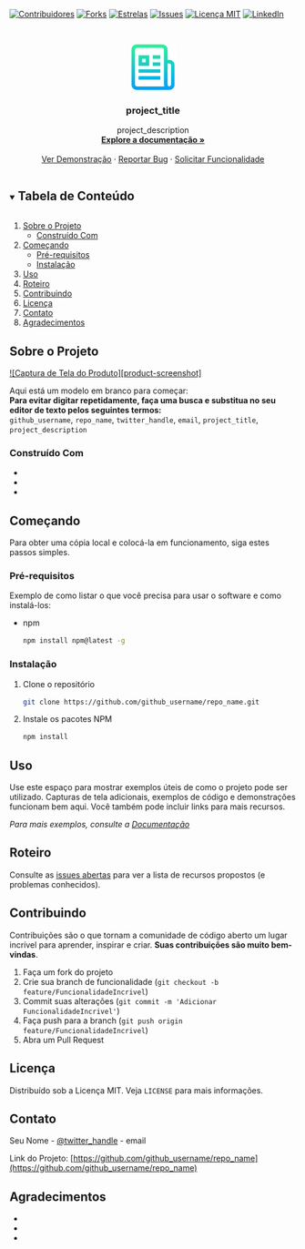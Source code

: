 [![Contribuidores][contributors-shield]][contributors-url]
[![Forks][forks-shield]][forks-url]
[![Estrelas][stars-shield]][stars-url]
[![Issues][issues-shield]][issues-url]
[![Licença MIT][license-shield]][license-url]
[![LinkedIn][linkedin-shield]][linkedin-url]

<br />
<p align="center">
  <a href="https://github.com/maromo71/laboratorio01">
    <img src="images/logo.png" alt="Logo" width="80" height="80">
  </a>

  <h3 align="center">project_title</h3>

  <p align="center">
    project_description
    <br />
    <a href="https://github.com/github_username/repo_name"><strong>Explore a documentação »</strong></a>
    <br />
    <br />
    <a href="https://github.com/github_username/repo_name">Ver Demonstração</a>
    ·
    <a href="https://github.com/github_username/repo_name/issues">Reportar Bug</a>
    ·
    <a href="https://github.com/github_username/repo_name/issues">Solicitar Funcionalidade</a>
  </p>
</p>

<details open="open">
  <summary><h2 style="display: inline-block">Tabela de Conteúdo</h2></summary>
  <ol>
    <li>
      <a href="#sobre-o-projeto">Sobre o Projeto</a>
      <ul>
        <li><a href="#construído-com">Construído Com</a></li>
      </ul>
    </li>
    <li>
      <a href="#começando">Começando</a>
      <ul>
        <li><a href="#pré-requisitos">Pré-requisitos</a></li>
        <li><a href="#instalação">Instalação</a></li>
      </ul>
    </li>
    <li><a href="#uso">Uso</a></li>
    <li><a href="#roteiro">Roteiro</a></li>
    <li><a href="#contribuindo">Contribuindo</a></li>
    <li><a href="#licença">Licença</a></li>
    <li><a href="#contato">Contato</a></li>
    <li><a href="#agradecimentos">Agradecimentos</a></li>
  </ol>
</details>

## Sobre o Projeto

[![Captura de Tela do Produto][product-screenshot]](https://example.com)

Aqui está um modelo em branco para começar:  
**Para evitar digitar repetidamente, faça uma busca e substitua no seu editor de texto pelos seguintes termos:**  
`github_username`, `repo_name`, `twitter_handle`, `email`, `project_title`, `project_description`

### Construído Com

* []()
* []()
* []()

## Começando

Para obter uma cópia local e colocá-la em funcionamento, siga estes passos simples.

### Pré-requisitos

Exemplo de como listar o que você precisa para usar o software e como instalá-los:
* npm
  ```sh
  npm install npm@latest -g
  ```

### Instalação

1. Clone o repositório
   ```sh
   git clone https://github.com/github_username/repo_name.git
   ```
2. Instale os pacotes NPM
   ```sh
   npm install
   ```

## Uso

Use este espaço para mostrar exemplos úteis de como o projeto pode ser utilizado. Capturas de tela adicionais, exemplos de código e demonstrações funcionam bem aqui. Você também pode incluir links para mais recursos.

_Para mais exemplos, consulte a [Documentação](https://example.com)_

## Roteiro

Consulte as [issues abertas](https://github.com/github_username/repo_name/issues) para ver a lista de recursos propostos (e problemas conhecidos).

## Contribuindo

Contribuições são o que tornam a comunidade de código aberto um lugar incrível para aprender, inspirar e criar. **Suas contribuições são muito bem-vindas**.

1. Faça um fork do projeto
2. Crie sua branch de funcionalidade (`git checkout -b feature/FuncionalidadeIncrivel`)
3. Commit suas alterações (`git commit -m 'Adicionar FuncionalidadeIncrivel'`)
4. Faça push para a branch (`git push origin feature/FuncionalidadeIncrivel`)
5. Abra um Pull Request

## Licença

Distribuído sob a Licença MIT. Veja `LICENSE` para mais informações.

## Contato

Seu Nome - [@twitter_handle](https://twitter.com/twitter_handle) - email

Link do Projeto: [https://github.com/github_username/repo_name](https://github.com/github_username/repo_name)

## Agradecimentos

* []()
* []()
* []()

[contributors-shield]: https://img.shields.io/github/contributors/github_username/repo.svg?style=for-the-badge
[contributors-url]: https://github.com/github_username/repo/graphs/contributors
[forks-shield]: https://img.shields.io/github/forks/github_username/repo.svg?style=for-the-badge
[forks-url]: https://github.com/github_username/repo/network/members
[stars-shield]: https://img.shields.io/github/stars/github_username/repo.svg?style=for-the-badge
[stars-url]: https://github.com/github_username/repo/stargazers
[issues-shield]: https://img.shields.io/github/issues/github_username/repo.svg?style=for-the-badge
[issues-url]: https://github.com/github_username/repo/issues
[license-shield]: https://img.shields.io/github/license/github_username/repo.svg?style=for-the-badge
[license-url]: https://github.com/github_username/repo/blob/master/LICENSE.txt
[linkedin-shield]: https://img.shields.io/badge/-LinkedIn-black.svg?style=for-the-badge&logo=linkedin&colorB=555
[linkedin-url]: https://linkedin.com/in/github_username

